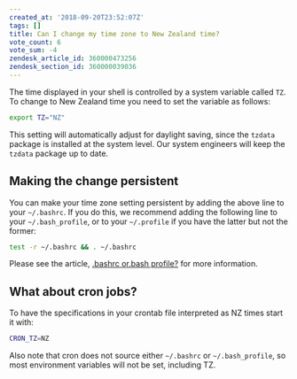 ```yaml
---
created_at: '2018-09-20T23:52:07Z'
tags: []
title: Can I change my time zone to New Zealand time?
vote_count: 6
vote_sum: -4
zendesk_article_id: 360000473256
zendesk_section_id: 360000039036
---
```


The time displayed in your shell is controlled by a system variable
called `TZ`. To change to New Zealand time you need to set the variable
as follows:

```sh
export TZ="NZ"
```

This setting will automatically adjust for daylight saving, since the
`tzdata` package is installed at the system level. Our system engineers
will keep the `tzdata` package up to date.

## Making the change persistent

You can make your time zone setting persistent by adding the above line
to your `~/.bashrc`. If you do this, we recommend adding the following
line to your `~/.bash_profile`, or to your `~/.profile` if you have the
latter but not the former:

```sh
test -r ~/.bashrc && . ~/.bashrc
```

Please see the article, [.bashrc or.bash profile?](../../General/FAQs/What_are_my-bashrc_and-bash_profile_for.md)
for more information.

## What about cron jobs?

To have the specifications in your crontab file interpreted as NZ times
start it with:

```sh
CRON_TZ=NZ
```

Also note that cron does not source either `~/.bashrc` or
`~/.bash_profile`, so most environment variables will not be set,
including TZ.
